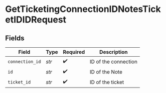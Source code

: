 # GetTicketingConnectionIDNotesTicketIDIDRequest


## Fields

| Field                | Type                 | Required             | Description          |
| -------------------- | -------------------- | -------------------- | -------------------- |
| `connection_id`      | *str*                | :heavy_check_mark:   | ID of the connection |
| `id`                 | *str*                | :heavy_check_mark:   | ID of the Note       |
| `ticket_id`          | *str*                | :heavy_check_mark:   | ID of the ticket     |